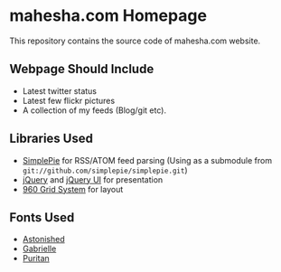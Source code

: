 mahesha.com Homepage
====================

This repository contains the source code of mahesha.com website.

Webpage Should Include
----------------------

* Latest twitter status
* Latest few flickr pictures
* A collection of my feeds (Blog/git etc).

Libraries Used
--------------

* [SimplePie](http://simplepie.org "SimplePie Website") for RSS/ATOM feed parsing (Using as a submodule from `git://github.com/simplepie/simplepie.git`)
* [jQuery](http://jquery.com "jQuery Website") and [jQuery UI](http://jqueryui.com "jQuery UI Website") for presentation
* [960 Grid System](http://960.gs) for layout

Fonts Used
----------

* [Astonished](http://www.fontsquirrel.com/fonts/Astonished)
* [Gabrielle](http://www.fontsquirrel.com/fonts/Gabrielle)
* [Puritan](http://www.fontsquirrel.com/fonts/Puritan-2.0)